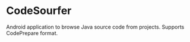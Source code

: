 CodeSourfer
===========

Android application to browse Java source code from projects. Supports CodePrepare format.
